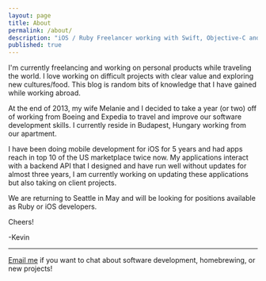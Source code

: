 ```yaml
---
layout: page
title: About
permalink: /about/
description: "iOS / Ruby Freelancer working with Swift, Objective-C and WatchKit"
published: true
---
```


I'm currently freelancing and working on personal products while traveling the world.  I love working on difficult projects with clear value and exploring new cultures/food.  This blog is random bits of knowledge that I have gained while working abroad.

At the end of 2013, my wife Melanie and I decided to take a year (or two) off of working from Boeing and Expedia to travel and improve our software development skills. I currently reside in Budapest, Hungary working from our apartment.

I have been doing mobile development for iOS for 5 years and had apps reach in top 10 of the US marketplace twice now.  My applications interact with a backend API that I designed and have run well without updates for almost three years, I am currently working on updating these applications but also taking on client projects.

We are returning to Seattle in May and will be looking for positions available as Ruby or iOS developers.

Cheers!

-Kevin

---

[Email me](mailto:kevin.vanderlugt@gmail.com) if you want to chat about software development, homebrewing, or new projects!